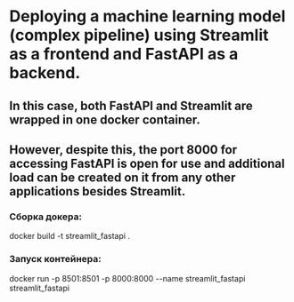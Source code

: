 # Deploying a machine learning model (complex pipeline) using Streamlit as a frontend and FastAPI as a backend.
## In this case, both FastAPI and Streamlit are wrapped in one docker container.
## However, despite this, the port 8000 for accessing FastAPI is open for use and additional load can be created on it from any other applications besides Streamlit.
  
### Сборка докера:
docker build -t streamlit_fastapi .  
  
### Запуск контейнера: 
docker run -p 8501:8501 -p 8000:8000 --name streamlit_fastapi streamlit_fastapi 

